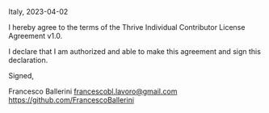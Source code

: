 Italy, 2023-04-02

I hereby agree to the terms of the Thrive Individual Contributor License Agreement v1.0.

I declare that I am authorized and able to make this agreement and sign this declaration.

Signed,

Francesco Ballerini francescobl.lavoro@gmail.com https://github.com/FrancescoBallerini
